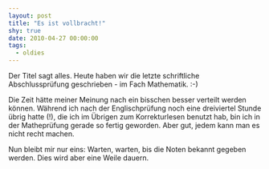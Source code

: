 ```yaml
---
layout: post
title: "Es ist vollbracht!"
shy: true
date: 2010-04-27 00:00:00
tags:
  - oldies
---
```


Der Titel sagt alles. Heute haben wir die letzte schriftliche Abschlussprüfung
geschrieben - im Fach Mathematik. :-)

Die Zeit hätte meiner Meinung nach ein bisschen besser verteilt werden können.
Während ich nach der Englischprüfung noch eine dreiviertel Stunde übrig hatte
(!), die ich im Übrigen zum Korrekturlesen benutzt hab, bin ich in der
Matheprüfung gerade so fertig geworden. Aber gut, jedem kann man es nicht recht
machen.

Nun bleibt mir nur eins: Warten, warten, bis die Noten bekannt gegeben werden.
Dies wird aber eine Weile dauern.
